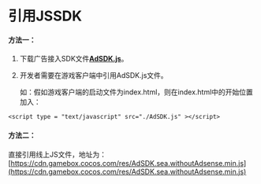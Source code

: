 # 引用JSSDK

#### 方法一：

1. 下载广告接入SDK文件[**AdSDK.js**](../../zi-yuan-xia-zai/sdk-xia-zai.md#h-5-you-xi-sdk20190402)。
2. 开发者需要在游戏客户端中引用AdSDK.js文件。

   如：假如游戏客户端的启动文件为index.html，则在index.html中的开始位置加入：

```text
<script type = "text/javascript" src="./AdSDK.js" ></script>
```

#### 方法二：

直接引用线上JS文件，地址为：[https://cdn.gamebox.cocos.com/res/AdSDK.sea.withoutAdsense.min.js](https://cdn.gamebox.cocos.com/res/AdSDK.sea.withoutAdsense.min.js)



